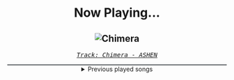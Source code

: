 <div align="center"> 
<h1>Now Playing...</h1>

![Chimera](https://i.scdn.co/image/ab67616d00001e028d117b2e255e3c238ce3ed44)
--
_<samp><a href="https://open.spotify.com/track/47NTOUlWceyyJkgG3jMC0j">Track: Chimera - ASHEN</a></samp>_

<div style="border: 1px #4B5054 solid"></div>
<details>
  <summary>
    Previous played songs
  </summary>
  <table>
    <thead>
      <tr>
        <th>
          Artist
        </th>
        <th>
          Song
        </th>
        <th>
          Link
        </th>
      </tr>
    </thead>
    <tbody>
      <tr><td>ASHEN</td><td>Chimera</td><td><a href="https://open.spotify.com/track/47NTOUlWceyyJkgG3jMC0j">https://open.spotify.com/track/47NTOUlWceyyJkgG3jMC0j</a></td></tr><tr><td>ASHEN</td><td>Desire</td><td><a href="https://open.spotify.com/track/48Le573ftvEM21VlgvGEqZ">https://open.spotify.com/track/48Le573ftvEM21VlgvGEqZ</a></td></tr><tr><td>ASHEN</td><td>Desire</td><td><a href="https://open.spotify.com/track/48Le573ftvEM21VlgvGEqZ">https://open.spotify.com/track/48Le573ftvEM21VlgvGEqZ</a></td></tr><tr><td>ASHEN</td><td>Sacrifice</td><td><a href="https://open.spotify.com/track/1hXUv22YNMaQmBPBl63mCp">https://open.spotify.com/track/1hXUv22YNMaQmBPBl63mCp</a></td></tr><tr><td>ASHEN</td><td>Crystal Tears</td><td><a href="https://open.spotify.com/track/0T38Jfme3g0iyVrrE5hYfU">https://open.spotify.com/track/0T38Jfme3g0iyVrrE5hYfU</a></td></tr><tr><td>ASHEN</td><td>Chimera</td><td><a href="https://open.spotify.com/track/47NTOUlWceyyJkgG3jMC0j">https://open.spotify.com/track/47NTOUlWceyyJkgG3jMC0j</a></td></tr><tr><td>ASHEN</td><td>Desire</td><td><a href="https://open.spotify.com/track/48Le573ftvEM21VlgvGEqZ">https://open.spotify.com/track/48Le573ftvEM21VlgvGEqZ</a></td></tr><tr><td>ASHEN</td><td>Sacrifice</td><td><a href="https://open.spotify.com/track/1hXUv22YNMaQmBPBl63mCp">https://open.spotify.com/track/1hXUv22YNMaQmBPBl63mCp</a></td></tr><tr><td>ASHEN</td><td>Crystal Tears</td><td><a href="https://open.spotify.com/track/0T38Jfme3g0iyVrrE5hYfU">https://open.spotify.com/track/0T38Jfme3g0iyVrrE5hYfU</a></td></tr><tr><td>Architects</td><td>Broken Mirror</td><td><a href="https://open.spotify.com/track/44TUJhvq8ZSoIO1AzpD6X7">https://open.spotify.com/track/44TUJhvq8ZSoIO1AzpD6X7</a></td></tr><tr><td>The Plot In You</td><td>Both To Blame</td><td><a href="https://open.spotify.com/track/0xIUcDi0XmFCDw6MqT1Q8p">https://open.spotify.com/track/0xIUcDi0XmFCDw6MqT1Q8p</a></td></tr><tr><td>Asking Alexandria</td><td>Moving On</td><td><a href="https://open.spotify.com/track/44sLQYgTQgGD5vCaijG8s2">https://open.spotify.com/track/44sLQYgTQgGD5vCaijG8s2</a></td></tr><tr><td>The Plot In You</td><td>Freed</td><td><a href="https://open.spotify.com/track/2O6qzWtoiJ8YxMprqOww0k">https://open.spotify.com/track/2O6qzWtoiJ8YxMprqOww0k</a></td></tr><tr><td>Of Virtue</td><td>A.N.X.I.E.T.Y.</td><td><a href="https://open.spotify.com/track/0B3PR4bMBtVOc9laXgEEXk">https://open.spotify.com/track/0B3PR4bMBtVOc9laXgEEXk</a></td></tr><tr><td>All That Remains</td><td>Divine</td><td><a href="https://open.spotify.com/track/5LQqhBAJ5h29vRLalZDiZ6">https://open.spotify.com/track/5LQqhBAJ5h29vRLalZDiZ6</a></td></tr><tr><td>Our Mirage</td><td>Eclipse</td><td><a href="https://open.spotify.com/track/3nz7bMqaBbYZD7HgiZJz9z">https://open.spotify.com/track/3nz7bMqaBbYZD7HgiZJz9z</a></td></tr><tr><td>Of Virtue</td><td>Thanks for Nothing</td><td><a href="https://open.spotify.com/track/6Go2hfNM71xCpjnkhjmAJI">https://open.spotify.com/track/6Go2hfNM71xCpjnkhjmAJI</a></td></tr><tr><td>Annisokay</td><td>Calamity</td><td><a href="https://open.spotify.com/track/2BhO5MD5myhWXL82di1W8v">https://open.spotify.com/track/2BhO5MD5myhWXL82di1W8v</a></td></tr><tr><td>We Came As Romans</td><td>Doublespeak</td><td><a href="https://open.spotify.com/track/2rUC9tmxfT8lsv2Ch3cFt4">https://open.spotify.com/track/2rUC9tmxfT8lsv2Ch3cFt4</a></td></tr><tr><td>Memphis May Fire</td><td>Overdose - feat. Blindside</td><td><a href="https://open.spotify.com/track/69CQf9CTQM4vJ1JVHrjujt">https://open.spotify.com/track/69CQf9CTQM4vJ1JVHrjujt</a></td></tr>
    </tbody>
  </table>
</details>

</div>
